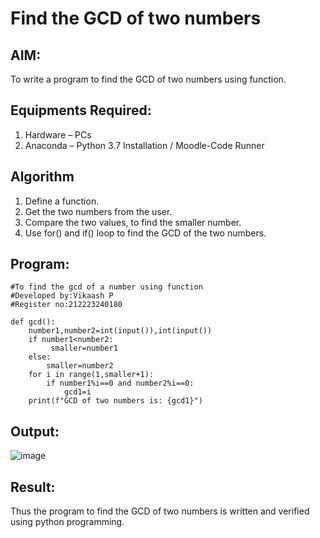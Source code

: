 # Find the GCD of two numbers

## AIM:
To write a program to find the GCD of two numbers using function.

## Equipments Required:
1. Hardware – PCs
2. Anaconda – Python 3.7 Installation / Moodle-Code Runner

## Algorithm
1. Define a function.
2. Get the two numbers from the user.
3. Compare the two values, to find the smaller number.
4. Use for() and if() loop to find the GCD of the two numbers.

## Program:
```
#To find the gcd of a number using function
#Developed by:Vikaash P
#Register no:212223240180

def gcd():
    number1,number2=int(input()),int(input())
    if number1<number2:
         smaller=number1
    else:
        smaller=number2
    for i in range(1,smaller+1):
        if number1%i==0 and number2%i==0:
            gcd1=i
    print(f"GCD of two numbers is: {gcd1}")
```
                    
## Output:
![image](https://github.com/Vikaash16/GCD-of-two-numbers/assets/139218414/4b8f73b7-17d7-49be-a0ed-37cbc90cd3bc)

## Result:
Thus the program to find the GCD of two numbers is written and verified using python programming.
